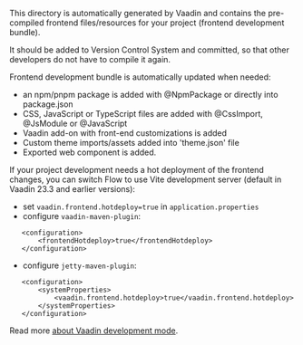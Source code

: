This directory is automatically generated by Vaadin and contains the pre-compiled
frontend files/resources for your project (frontend development bundle).

It should be added to Version Control System and committed, so that other developers
do not have to compile it again.

Frontend development bundle is automatically updated when needed:

- an npm/pnpm package is added with @NpmPackage or directly into package.json
- CSS, JavaScript or TypeScript files are added with @CssImport, @JsModule or @JavaScript
- Vaadin add-on with front-end customizations is added
- Custom theme imports/assets added into 'theme.json' file
- Exported web component is added.

If your project development needs a hot deployment of the frontend changes,
you can switch Flow to use Vite development server (default in Vaadin 23.3 and earlier versions):

- set `vaadin.frontend.hotdeploy=true` in `application.properties`
- configure `vaadin-maven-plugin`:

```
   <configuration>
       <frontendHotdeploy>true</frontendHotdeploy>
   </configuration>
```

- configure `jetty-maven-plugin`:

```
   <configuration>
       <systemProperties>
           <vaadin.frontend.hotdeploy>true</vaadin.frontend.hotdeploy>
       </systemProperties>
   </configuration>
```

Read
more [about Vaadin development mode](https://vaadin.com/docs/next/configuration/development-mode/#pre-compiled-front-end-bundle-for-faster-start-up).